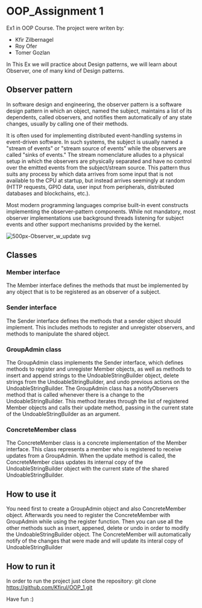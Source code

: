 # OOP_Assignment 1 #
Ex1 in OOP Course. The project were writen by:

* Kfir Zilbernagel
* Roy Ofer
* Tomer Gozlan

In This Ex we will practice about Design patterns, we will learn about Observer, one of many kind of Design patterns.
## Observer pattern ##
In software design and engineering, the observer pattern is a software design pattern in which an object, named the subject, maintains a list of its dependents, called observers, and notifies them automatically of any state changes, usually by calling one of their methods.

It is often used for implementing distributed event-handling systems in event-driven software. In such systems, the subject is usually named a "stream of events" or "stream source of events" while the observers are called "sinks of events." The stream nomenclature alludes to a physical setup in which the observers are physically separated and have no control over the emitted events from the subject/stream source. This pattern thus suits any process by which data arrives from some input that is not available to the CPU at startup, but instead arrives seemingly at random (HTTP requests, GPIO data, user input from peripherals, distributed databases and blockchains, etc.).

Most modern programming languages comprise built-in event constructs implementing the observer-pattern components. While not mandatory, most observer implementations use background threads listening for subject events and other support mechanisms provided by the kernel.

![500px-Observer_w_update svg](https://user-images.githubusercontent.com/99495429/209857130-0170c3d6-84c9-4785-8949-c8ebf938bf44.png)

## Classes ##
### Member interface ###
The Member interface defines the methods that must be implemented by any object that is to be registered as an observer of a subject.

### Sender interface ###
The Sender interface defines the methods that a sender object should implement. This includes methods to register and unregister observers, and methods to manipulate the shared object.

### GroupAdmin class ###
The GroupAdmin class implements the Sender interface, which defines methods to register and unregister Member objects, as well as methods to insert and append strings to the UndoableStringBuilder object, delete strings from the UndoableStringBuilder, and undo previous actions on the UndoableStringBuilder.
The GroupAdmin class has a notifyObservers method that is called whenever there is a change to the UndoableStringBuilder. This method iterates through the list of registered Member objects and calls their update method, passing in the current state of the UndoableStringBuilder as an argument.

### ConcreteMember class ###
The ConcreteMember class is a concrete implementation of the Member interface. This class represents a member who is registered to receive updates from a GroupAdmin. When the update method is called, the ConcreteMember class updates its internal copy of the UndoableStringBuilder object with the current state of the shared UndoableStringBuilder.

## How to use it ##
You need first to create a GroupAdmin object and also ConcreteMember object.
Afterwards you need to register the ConcreteMember with GroupAdmin while using the register function.
Then you can use all the other methods such as insert, appened, delete or undo in order to modify the UndoableStringBuilder object.
The ConcreteMember will automatically notify of the changes that were made and will update its interal copy of UndoableStringBuilder

## How to run it ##
In order to run the project just clone the repository:
git clone https://github.com/Kfirul/OOP_1.git

Have fun :)
